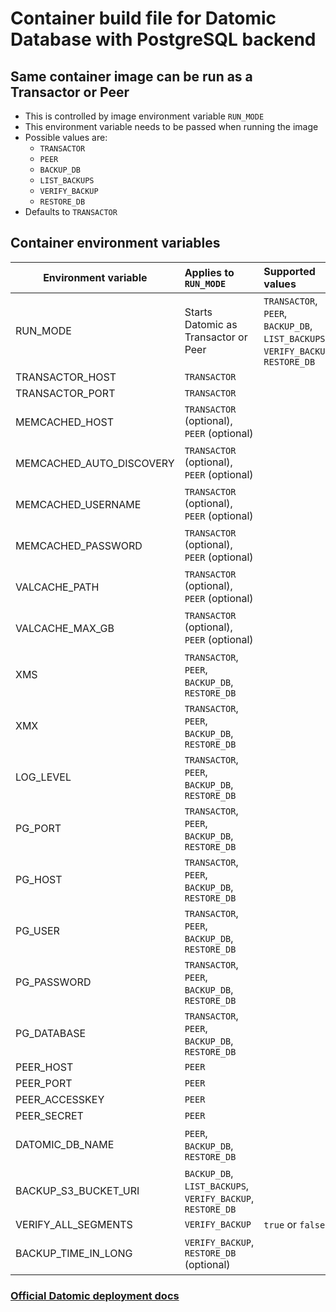 # Container build file for Datomic Database with PostgreSQL backend

## Same container image can be run as a Transactor or Peer
- This is controlled by image environment variable `RUN_MODE`
- This environment variable needs to be passed when running the image
- Possible values are:
  - `TRANSACTOR`
  - `PEER`
  - `BACKUP_DB`
  - `LIST_BACKUPS`
  - `VERIFY_BACKUP` 
  - `RESTORE_DB` 
- Defaults to `TRANSACTOR`


## Container environment variables

| Environment variable     | Applies to `RUN_MODE`                                      | Supported values                                                                 | Default value              |
|--------------------------|:-----------------------------------------------------------|:---------------------------------------------------------------------------------|----------------------------|
| RUN_MODE                 | Starts Datomic as Transactor or Peer                       | `TRANSACTOR`, `PEER`, `BACKUP_DB`, `LIST_BACKUPS`, `VERIFY_BACKUP`, `RESTORE_DB` | `TRANSACTOR`               |
| TRANSACTOR_HOST          | `TRANSACTOR`                                               |                                                                                  | `localhost`                |
| TRANSACTOR_PORT          | `TRANSACTOR`                                               |                                                                                  | `4334`                     |
| MEMCACHED_HOST           | `TRANSACTOR` (optional), `PEER` (optional)                 |                                                                                  | **None, provided by user** |
| MEMCACHED_AUTO_DISCOVERY | `TRANSACTOR` (optional), `PEER` (optional)                 |                                                                                  | **None, provided by user** |
| MEMCACHED_USERNAME       | `TRANSACTOR` (optional), `PEER` (optional)                 |                                                                                  | **None, provided by user** |
| MEMCACHED_PASSWORD       | `TRANSACTOR` (optional), `PEER` (optional)                 |                                                                                  | **None, provided by user** |
| VALCACHE_PATH            | `TRANSACTOR` (optional), `PEER` (optional)                 |                                                                                  | **None, provided by user** |
| VALCACHE_MAX_GB          | `TRANSACTOR` (optional), `PEER` (optional)                 |                                                                                  | **None, provided by user** |
| XMS                      | `TRANSACTOR`, `PEER`, `BACKUP_DB`, `RESTORE_DB`            |                                                                                  | `4g`                       |
| XMX                      | `TRANSACTOR`, `PEER`, `BACKUP_DB`, `RESTORE_DB`            |                                                                                  | `4g`                       |
| LOG_LEVEL                | `TRANSACTOR`, `PEER`, `BACKUP_DB`, `RESTORE_DB`            |                                                                                  | `INFO`                     |
| PG_PORT                  | `TRANSACTOR`, `PEER`, `BACKUP_DB`, `RESTORE_DB`            |                                                                                  | `5432`                     |
| PG_HOST                  | `TRANSACTOR`, `PEER`, `BACKUP_DB`, `RESTORE_DB`            |                                                                                  | **None, provided by user** |
| PG_USER                  | `TRANSACTOR`, `PEER`, `BACKUP_DB`, `RESTORE_DB`            |                                                                                  | **None, provided by user** |
| PG_PASSWORD              | `TRANSACTOR`, `PEER`, `BACKUP_DB`, `RESTORE_DB`            |                                                                                  | **None, provided by user** |
| PG_DATABASE              | `TRANSACTOR`, `PEER`, `BACKUP_DB`, `RESTORE_DB`            |                                                                                  | **None, provided by user** |
| PEER_HOST                | `PEER`                                                     |                                                                                  | `localhost`                |
| PEER_PORT                | `PEER`                                                     |                                                                                  | `8998`                     |
| PEER_ACCESSKEY           | `PEER`                                                     |                                                                                  | `myaccesskey`              |
| PEER_SECRET              | `PEER`                                                     |                                                                                  | `mysecret`                 |
| DATOMIC_DB_NAME          | `PEER`, `BACKUP_DB`, `RESTORE_DB`                          |                                                                                  | **None, provided by user** |
| BACKUP_S3_BUCKET_URI     | `BACKUP_DB`, `LIST_BACKUPS`, `VERIFY_BACKUP`, `RESTORE_DB` |                                                                                  | **None, provided by user** |
| VERIFY_ALL_SEGMENTS      | `VERIFY_BACKUP`                                            | `true` or `false`                                                                | `true`                     |
| BACKUP_TIME_IN_LONG      | `VERIFY_BACKUP`, `RESTORE_DB` (optional)                   |                                                                                  | **None, provided by user** |


### [Official Datomic deployment docs](https://docs.datomic.com/pro/operation/deployment.html)
